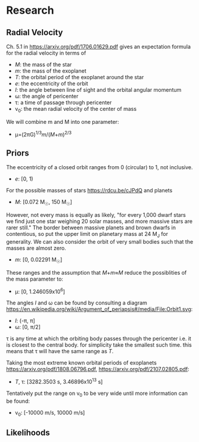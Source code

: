# Research

## Radial Velocity

Ch. 5.1 in https://arxiv.org/pdf/1706.01629.pdf gives an expectation formula for the radial velocity in terms of 
* _M_: the mass of the star
* _m_: the mass of the exoplanet
* _T_: the orbital period of the exoplanet around the star
* _e_: the eccentricity of the orbit
* _I_: the angle between line of sight and the orbital angular momentum
* &omega;: the angle of pericenter
* &tau;: a time of passage through pericenter
* v<sub>0</sub>: the mean radial velocity of the center of mass

We will combine m and M into one parameter:
* &mu;=(2&pi;G)<sup>1/3</sup>_m_/(_M_+_m_)<sup>2/3</sup>

## Priors

The eccentricity of a closed orbit ranges from 0 (circular) to 1, not inclusive.
* _e_: [0, 1)

For the possible masses of stars https://rdcu.be/cJPdQ and planets 
* _M_: [0.072 M<sub>&#9737;</sub>, 150 M<sub>&#9737;</sub>]

However, not every mass is equally as likely, "for every 1,000 dwarf stars we find just one star weighing 20 solar masses, and more massive stars are rarer still." The border between massive planets and brown dwarfs in contentious, so put the upper limit on planetary mass at 24 M<sub>J</sub> for generality. We can also consider the orbit of very small bodies such that the masses are almost zero. 
* _m_: [0, 0.02291 M<sub>&#9737;</sub>]

These ranges and the assumption that _M_+_m_&approx;_M_ reduce the possiblities of the mass parameter to:
* &mu;: [0, 1.246059x10<sup>6</sup>]

The angles _I_ and &omega; can be found by consulting a diagram https://en.wikipedia.org/wiki/Argument_of_periapsis#/media/File:Orbit1.svg:
* _I_: (-&pi;, &pi;]
* &omega;: [0, &pi;/2]

&tau; is any time at which the orbiting body passes through the pericenter i.e. it is closest to the central body. for simplicity take the smallest such time. this means that &tau; will have the same range as _T_.

Taking the most extreme known orbital periods of exoplanets https://arxiv.org/pdf/1808.06796.pdf, https://arxiv.org/pdf/2107.02805.pdf: 
* _T_, &tau;: [3282.3503 s, 3.46896x10<sup>13</sup> s]

Tentatively put the range on v<sub>0</sub> to be very wide until more information can be found:
* v<sub>0</sub>: [-10000 m/s, 10000 m/s]

## Likelihoods
